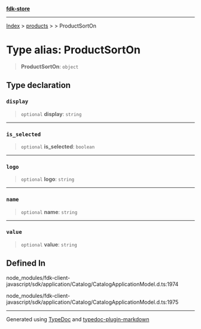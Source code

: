 [**fdk-store**](../../../README.md)
***

[Index](../../../API.md) > [products](../../README.md) > [<internal>](../README.md) > ProductSortOn

# Type alias: ProductSortOn

> **ProductSortOn**: `object`

## Type declaration

### `display`

> `optional` **display**: `string`

***

### `is_selected`

> `optional` **is\_selected**: `boolean`

***

### `logo`

> `optional` **logo**: `string`

***

### `name`

> `optional` **name**: `string`

***

### `value`

> `optional` **value**: `string`

## Defined In

node\_modules/fdk-client-javascript/sdk/application/Catalog/CatalogApplicationModel.d.ts:1974

node\_modules/fdk-client-javascript/sdk/application/Catalog/CatalogApplicationModel.d.ts:1975

***
Generated using [TypeDoc](https://typedoc.org/) and [typedoc-plugin-markdown](https://www.npmjs.com/package/typedoc-plugin-markdown)
